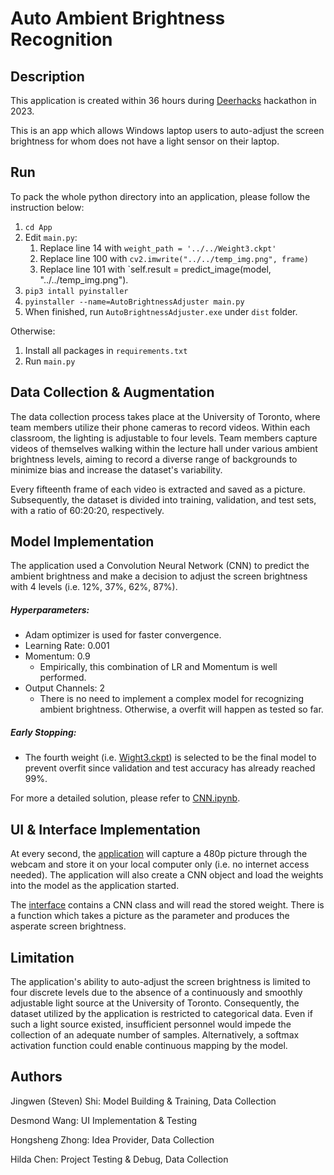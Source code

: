 # Auto Ambient Brightness Recognition

## Description

This application is created within 36 hours during [Deerhacks](https://www.deerhacks.ca/) hackathon in 2023.

This is an app which allows Windows laptop users to auto-adjust the screen brightness for whom does not have a light sensor on their laptop.

## Run

To pack the whole python directory into an application, please follow the instruction below:

1.  `cd App`
2. Edit `main.py`:
   1. Replace line 14 with `weight_path = '../../Weight3.ckpt'`
   2. Replace line 100 with `cv2.imwrite("../../temp_img.png", frame)` 
   3. Replace line 101 with `self.result = predict_image(model, "../../temp_img.png").
3. `pip3 intall pyinstaller`
4. `pyinstaller --name=AutoBrightnessAdjuster main.py`
5. When finished, run `AutoBrightnessAdjuster.exe` under `dist` folder.

Otherwise:

1. Install all packages in `requirements.txt`
2. Run `main.py`

## Data Collection & Augmentation

The data collection process takes place at the University of Toronto, where team members utilize their phone cameras to record videos. Within each classroom, the lighting is adjustable to four levels. Team members capture videos of themselves walking within the lecture hall under various ambient brightness levels, aiming to record a diverse range of backgrounds to minimize bias and increase the dataset's variability.

Every fifteenth frame of each video is extracted and saved as a picture. Subsequently, the dataset is divided into training, validation, and test sets, with a ratio of 60:20:20, respectively.

## Model Implementation

The application used a Convolution Neural Network (CNN) to predict the ambient brightness and make a decision to adjust the screen brightness with 4 levels (i.e. 12%, 37%, 62%, 87%). 

##### Hyperparameters:

- Adam optimizer is used for faster convergence.
- Learning Rate: 0.001
- Momentum: 0.9
  - Empirically, this combination of LR and Momentum is well performed.
- Output Channels: 2
  - There is no need to implement a complex model for recognizing ambient brightness. Otherwise, a overfit will happen as tested so far.

##### Early Stopping:

- The fourth weight (i.e. [Wight3.ckpt](https://github.com/jingwenshi-dev/Auto-Ambient-Brightness-Recognition/blob/main/checkpoint/Weight3.ckpt)) is selected to be the final model to prevent overfit since validation and test accuracy has already reached 99%.

For more a detailed solution, please refer to [CNN.ipynb](https://github.com/jingwenshi-dev/Auto-Ambient-Brightness-Recognition/blob/main/CNN.ipynb).

## UI & Interface Implementation

At every second, the [application](https://github.com/jingwenshi-dev/Auto-Ambient-Brightness-Recognition/blob/main/App/main.py) will capture a 480p picture through the webcam and store it on your local computer only (i.e. no internet access needed). The application will also create a CNN object and load the weights into the model as the application started.

The [interface](https://github.com/jingwenshi-dev/Auto-Ambient-Brightness-Recognition/blob/main/App/ModelPredictionInterface.py) contains a CNN class and will read the stored weight. There is a function which takes a picture as the parameter and produces the asperate screen brightness.

## Limitation

The application's ability to auto-adjust the screen brightness is limited to four discrete levels due to the absence of a continuously and smoothly adjustable light source at the University of Toronto. Consequently, the dataset utilized by the application is restricted to categorical data. Even if such a light source existed, insufficient personnel would impede the collection of an adequate number of samples. Alternatively, a softmax activation function could enable continuous mapping by the model.

## Authors

Jingwen (Steven) Shi: Model Building & Training, Data Collection

Desmond Wang: UI Implementation & Testing

Hongsheng Zhong: Idea Provider, Data Collection

Hilda Chen: Project Testing & Debug, Data Collection
